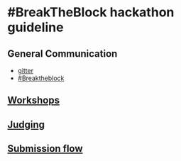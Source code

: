 # #BreakTheBlock hackathon guideline

## General Communication

- [gitter](https://gitter.im/breaktheblockhackathon)
- [#Breaktheblock](https://twitter.com/hashtag/Breaktheblock)

## [Workshops](workshops/README.md)

## [Judging](JUDGING.md)

## [Submission flow](SUBMISSION_FLOW.md)

